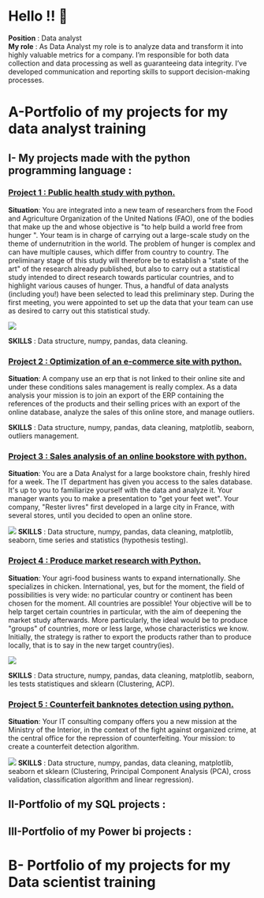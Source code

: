# Hello !! 👋  
<b>Position</b> : Data analyst  
<b>My role</b> : As Data Analyst my role is to analyze data and transform it into highly valuable metrics for a company. I’m responsible for both data collection and data processing as well as guaranteeing data integrity. I’ve developed communication and reporting skills to support decision-making processes.

# A-Portfolio of my projects for my data analyst training 

## I- My projects made with the python programming language :   
### <a href="https://github.com/Tedjoulemohermann/MES-PROJETS-PYTHON/blob/main/Projet1_analytics_Hermann.ipynb">Project 1 : Public health study with python. </a> 

<b>Situation</b>:
You are integrated into a new team of researchers from the Food and Agriculture Organization of the United Nations (FAO), one of the bodies that make up the  and whose objective is "to help build a world free from hunger ". Your team is in charge of carrying out a large-scale study on the theme of undernutrition in the world. The problem of hunger is complex and can have multiple causes, which differ from country to country. The preliminary stage of this study will therefore be to establish a "state of the art" of the research already published, but also to carry out a statistical study intended to direct research towards particular countries, and to highlight various causes of hunger. Thus, a handful of data analysts (including you!) have been selected to lead this preliminary step. During the first meeting, you were appointed to set up the data that your team can use as desired to carry out this statistical study.  

<img src="https://github.com/Tedjoulemohermann/Tedjoulemohermann/blob/main/Capture1.PNG">


<b>SKILLS</b> : Data structure, numpy, pandas, data cleaning.     

### <a href="https://github.com/Tedjoulemohermann/MES-PROJETS-PYTHON/blob/main/Projet2_analytics_Hermann.ipynb">Project 2 : Optimization of an e-commerce site with python.</a> 

<b>Situation</b>:
A company use an erp that is not linked to their online site and under these conditions sales management is really complex. As a data analysis  your mission is to join an export of the ERP containing the references of the products and their selling prices with an export of the online database, analyze the sales of this online store, and manage outliers.



<b>SKILLS</b>  : Data structure, numpy, pandas, data cleaning, matplotlib, seaborn, outliers management.        

### <a href="https://github.com/Tedjoulemohermann/MES-PROJETS-PYTHON/blob/main/Projet3_analytics_Hermann.ipynb">Project 3 : Sales analysis of an online bookstore with python. </a>   


<b>Situation</b>:
You are a Data Analyst for a large bookstore chain, freshly hired for a week. The IT department has given you access to the sales database. It's up to you to familiarize yourself with the data and analyze it. Your manager wants you to make a presentation to "get your feet wet". Your company, "Rester livres" first developed in a large city in France, with several stores, until you decided to open an online store.

<img src="https://github.com/Tedjoulemohermann/Tedjoulemohermann/blob/main/Capture2.PNG">
<b>SKILLS</b> : Data structure, numpy, pandas, data cleaning, matplotlib, seaborn, time series and statistics (hypothesis testing).      

### <a href="https://github.com/Tedjoulemohermann/MES-PROJETS-PYTHON/blob/main/Projet4_analytics_Hermann.ipynb">Project 4 : Produce market research with Python.</a>   

<b>Situation</b>: 
Your agri-food business wants to expand internationally. She specializes in chicken. International, yes, but for the moment, the field of possibilities is very wide: no particular country or continent has been chosen for the moment. All countries are possible! Your objective will be to help target certain countries in particular, with the aim of deepening the market study afterwards. More particularly, the ideal would be to produce "groups" of countries, more or less large, whose characteristics we know. Initially, the strategy is rather to export the products rather than to produce locally, that is to say in the new target country(ies).

<img src="https://github.com/Tedjoulemohermann/Tedjoulemohermann/blob/main/Capture3.PNG">

<b>SKILLS</b>  : Data structure, numpy, pandas, data cleaning, matplotlib, seaborn, les tests statistiques and sklearn (Clustering, ACP).    

### <a href="https://github.com/Tedjoulemohermann/MES-PROJETS-PYTHON/blob/main/Projet5_analytics_Hermann.ipynb">Project 5 : Counterfeit banknotes detection using python.</a>   

<b>Situation</b>:
Your IT consulting company offers you a new mission at the Ministry of the Interior, in the context of the fight against organized crime, at the central office for the repression of counterfeiting. Your mission: to create a counterfeit detection algorithm.

<img src="https://github.com/Tedjoulemohermann/Tedjoulemohermann/blob/main/Capture4.PNG">
<b>SKILLS</b>  : Data structure, numpy, pandas, data cleaning, matplotlib, seaborn et sklearn   
(Clustering, Principal Component Analysis (PCA), cross validation, classification algorithm and linear regression).


## II-Portfolio of my SQL projects :

## III-Portfolio of my Power bi projects :

# B- Portfolio of my projects for my Data scientist training


